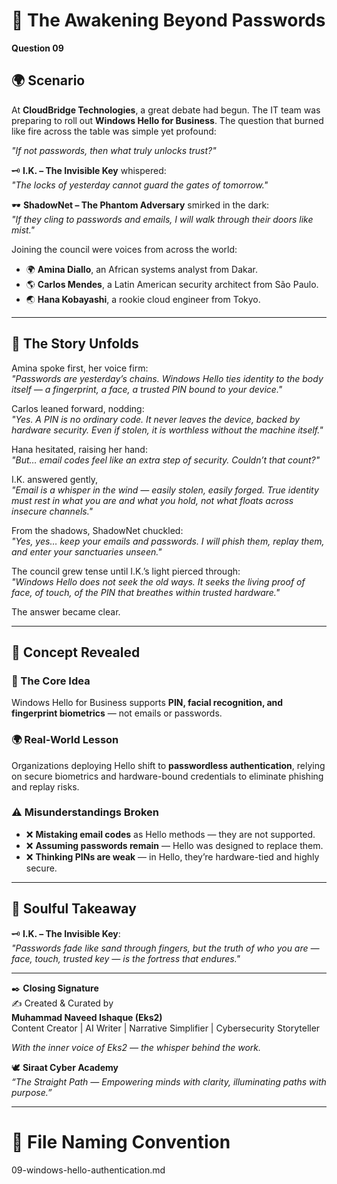# 🔐 The Awakening Beyond Passwords  

**Question 09**

## 🌍 Scenario  
At **CloudBridge Technologies**, a great debate had begun. The IT team was preparing to roll out **Windows Hello for Business**. The question that burned like fire across the table was simple yet profound:  

*"If not passwords, then what truly unlocks trust?"*  

🗝️ **I.K. – The Invisible Key** whispered:  
*"The locks of yesterday cannot guard the gates of tomorrow."*  

🕶️ **ShadowNet – The Phantom Adversary** smirked in the dark:  
*"If they cling to passwords and emails, I will walk through their doors like mist."*  

Joining the council were voices from across the world:  
- 🌍 **Amina Diallo**, an African systems analyst from Dakar.  
- 🌎 **Carlos Mendes**, a Latin American security architect from São Paulo.  
- 🌏 **Hana Kobayashi**, a rookie cloud engineer from Tokyo.  

---

## 📖 The Story Unfolds  

Amina spoke first, her voice firm:  
*"Passwords are yesterday’s chains. Windows Hello ties identity to the body itself — a fingerprint, a face, a trusted PIN bound to your device."*  

Carlos leaned forward, nodding:  
*"Yes. A PIN is no ordinary code. It never leaves the device, backed by hardware security. Even if stolen, it is worthless without the machine itself."*  

Hana hesitated, raising her hand:  
*"But… email codes feel like an extra step of security. Couldn’t that count?"*  

I.K. answered gently,  
*"Email is a whisper in the wind — easily stolen, easily forged. True identity must rest in what you *are* and what you *hold*, not what floats across insecure channels."*  

From the shadows, ShadowNet chuckled:  
*"Yes, yes… keep your emails and passwords. I will phish them, replay them, and enter your sanctuaries unseen."*  

The council grew tense until I.K.’s light pierced through:  
*"Windows Hello does not seek the old ways. It seeks the living proof of face, of touch, of the PIN that breathes within trusted hardware."*  

The answer became clear.  

---

## 📝 Concept Revealed  

### 🔑 The Core Idea  
Windows Hello for Business supports **PIN, facial recognition, and fingerprint biometrics** — not emails or passwords.  

### 🌍 Real-World Lesson  
Organizations deploying Hello shift to **passwordless authentication**, relying on secure biometrics and hardware-bound credentials to eliminate phishing and replay risks.  

### ⚠️ Misunderstandings Broken  
- ❌ **Mistaking email codes** as Hello methods — they are not supported.  
- ❌ **Assuming passwords remain** — Hello was designed to replace them.  
- ❌ **Thinking PINs are weak** — in Hello, they’re hardware-tied and highly secure.  

---

## 🌟 Soulful Takeaway  
🗝️ **I.K. – The Invisible Key**:  
*"Passwords fade like sand through fingers, but the truth of who you are — face, touch, trusted key — is the fortress that endures."*  

---

✒️ **Closing Signature**  
✍️ Created & Curated by  
**Muhammad Naveed Ishaque (Eks2)**  
Content Creator | AI Writer | Narrative Simplifier | Cybersecurity Storyteller  

_With the inner voice of Eks2 — the whisper behind the work._  

🕊️ **Siraat Cyber Academy**  
*“The Straight Path — Empowering minds with clarity, illuminating paths with purpose.”*  

---

# 📂 File Naming Convention  
09-windows-hello-authentication.md
